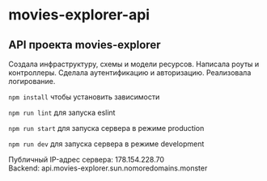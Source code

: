 # movies-explorer-api

## API проекта movies-explorer

Создала инфраструктуру, схемы и модели ресурсов. Написала роуты и контроллеры. Сделала аутентификацию и авторизацию. Реализовала логирование.

`npm install` чтобы установить зависимости

`npm run lint` для запуска eslint

`npm run start` для запуска сервера в режиме production

`npm run dev` для запуска сервера в режиме development

Публичный IP-адрес сервера: 178.154.228.70  
Backend: api.movies-explorer.sun.nomoredomains.monster
